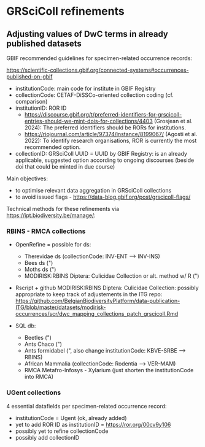 # **GRSciColl refinements**

## Adjusting values of DwC terms in already published datasets

GBIF recommended guidelines for specimen-related occurrence records: 

https://scientific-collections.gbif.org/connected-systems#occurrences-published-on-gbif

* institutionCode: main code for institute in GBIF Registry
* collectionCode: CETAF-DiSSCo-oriented collection coding (cf. comparison)
* institutionID: ROR ID
	* https://discourse.gbif.org/t/preferred-identifiers-for-grscicoll-entries-should-we-mint-dois-for-collections/4403 (Grosjean et al. 2024): The preferred identifiers should be RORs for institutions.
	* https://riojournal.com/article/97374/instance/8199067/ (Agosti et al. 2022): To identify research organisations, ROR is currently the most recommended option.
* collectionID: GRSciColl UUID = UUID by GBIF Registry: is an already applicable, suggested option according to ongoing discourses (beside doi that could be minted in due course)

Main objectives:
* to optimise relevant data aggregation in GRSciColl collections 
* to avoid issued flags - https://data-blog.gbif.org/post/grscicoll-flags/

Technical methods for these refinements via https://ipt.biodiversity.be/manage/: 

### RBINS - RMCA collections

* OpenRefine = possible for ds:
	- Therevidae ds (collectionCode: INV-ENT --> INV-INS)
	- Bees ds (")
	- Moths ds (") 
	- MODIRISK:RBINS Diptera: Culicidae Collection or alt. method w/ R  (")

* Rscript + github
	MODIRISK:RBINS Diptera: Culicidae Collection: possibly appropriate to keep track of adjustements in the ITG repo:
	https://github.com/BelgianBiodiversityPlatform/data-publication-ITG/blob/master/datasets/modirisk-occurrences/scr/dwc_mapping_collections_patch_grscicoll.Rmd 

* SQL db:
	- Beetles (")
	- Ants Chaco  (")
	- Ants formidabel (", also change institutionCode: KBVE-SRBE --> RBINS)
	- African Mammalia (collectionCode: Rodentia --> VER-MAM)
	- RMCA Metafro-Infosys - Xylarium (just shorten the institutionCode into RMCA)

### UGent collections

4 essential datafields per specimen-related occurrence record:
- institutionCode = Ugent (ok, already added)
- yet to add ROR ID as institutionID = https://ror.org/00cv9y106 
- possibly yet to refine collectionCode 
- possibly add collectionID
